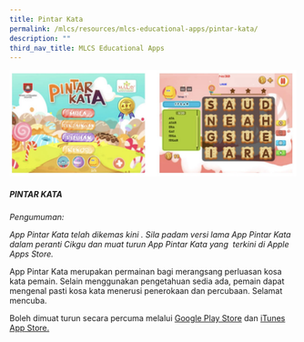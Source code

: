 ```yaml
---
title: Pintar Kata
permalink: /mlcs/resources/mlcs-educational-apps/pintar-kata/
description: ""
third_nav_title: MLCS Educational Apps
---
```

![Pintar Kata](/images/Pintar%20Kata.jpg)

##### PINTAR KATA

_Pengumuman:_

_App Pintar Kata telah dikemas kini . Sila padam versi lama App Pintar Kata dalam peranti Cikgu dan muat turun App Pintar Kata yang  terkini di Apple Apps Store._ 

App Pintar Kata merupakan permainan bagi merangsang perluasan kosa kata pemain. Selain menggunakan pengetahuan sedia ada, pemain dapat mengenal pasti kosa kata menerusi penerokaan dan percubaan. Selamat mencuba.

Boleh dimuat turun secara percuma melalui [Google Play Store](https://play.google.com/store/apps/details?id=com.cn.pintarkata) dan [iTunes App Store.](https://apps.apple.com/us/app/pintar-kata/id971948440)